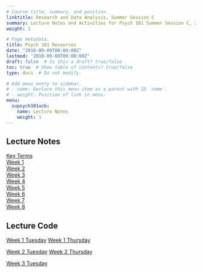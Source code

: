 ```yaml
---
# Course title, summary, and position.
linktitle: Research and Data Analysis, Summer Session C
summary: Lecture Notes and Activities for Psych 101 Summer Session C, 2020 taught by Professor Perez.
weight: 1

# Page metadata.
title: Psych 101 Resources
date: "2018-09-09T00:00:00Z"
lastmod: "2018-09-09T00:00:00Z"
draft: false  # Is this a draft? true/false
toc: true  # Show table of contents? true/false
type: docs  # Do not modify.

# Add menu entry to sidebar.
# - name: Declare this menu item as a parent with ID `name`.
# - weight: Position of link in menu.
menu:
  supsych101ucb:
    name: Lecture Notes
    weight: 1
---
```


## Lecture Notes

<a href = "https://www.perezamanda.com/courses/supsych101ucb/w1rm_overview"> Key Terms </a> </br>
<a href = "https://www.perezamanda.com/courses/supsych101ucb/w1"> Week 1 </a> </br>
<a href = "https://www.perezamanda.com/courses/supsych101ucb/w2"> Week 2 </a> </br>
<a href = "https://www.perezamanda.com/courses/supsych101ucb/w3"> Week 3 </a> </br>
<a href = "https://www.perezamanda.com/courses/supsych101ucb/w4"> Week 4 </a> </br>
<a href = "https://www.perezamanda.com/courses/supsych101ucb/w5"> Week 5 </a> </br>
<a href = "https://www.perezamanda.com/courses/supsych101ucb/w6"> Week 6 </a> </br>
<a href = "https://www.perezamanda.com/courses/supsych101ucb/w7"> Week 7 </a> </br>
<a href = "https://www.perezamanda.com/courses/supsych101ucb/w8"> Week 8 </a>


## Lecture Code

<a href = "https://www.perezamanda.com/courses/supsych101ucb/W1_Tues.pdf"> Week 1 Tuesday</a> <a href = "https://www.perezamanda.com/courses/supsych101ucb/W1_Thursday.pdf"> Week 1 Thursday</a> </br>

<a href = "https://www.perezamanda.com/courses/supsych101ucb/W2_Tues.pdf"> Week 2 Tuesday</a> <a href = "https://www.perezamanda.com/courses/supsych101ucb/W2_Thursday.pdf"> Week 2 Thursday</a> </br>

<a href = "https://www.perezamanda.com/courses/supsych101ucb/W3_Tuesday.pdf"> Week 3 Tuesday</a>  </br>


